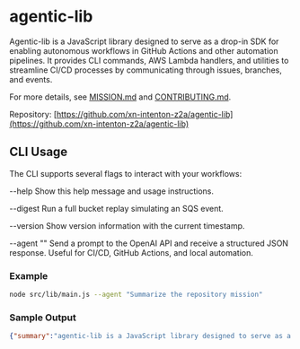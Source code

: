 # agentic-lib

Agentic-lib is a JavaScript library designed to serve as a drop-in SDK for enabling autonomous workflows in GitHub Actions and other automation pipelines. It provides CLI commands, AWS Lambda handlers, and utilities to streamline CI/CD processes by communicating through issues, branches, and events.

For more details, see [MISSION.md](../../MISSION.md) and [CONTRIBUTING.md](../../CONTRIBUTING.md).

Repository: [https://github.com/xn-intenton-z2a/agentic-lib](https://github.com/xn-intenton-z2a/agentic-lib)

## CLI Usage

The CLI supports several flags to interact with your workflows:

  --help
    Show this help message and usage instructions.

  --digest
    Run a full bucket replay simulating an SQS event.

  --version
    Show version information with the current timestamp.

  --agent "<prompt>"
    Send a prompt to the OpenAI API and receive a structured JSON response. Useful for CI/CD, GitHub Actions, and local automation.

### Example

```bash
node src/lib/main.js --agent "Summarize the repository mission"
```

### Sample Output

```json
{"summary":"agentic-lib is a JavaScript library designed to serve as a drop-in SDK for enabling autonomous workflows in GitHub Actions and other automation pipelines."}
```
